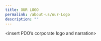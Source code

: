 ```yaml
---
title: OUR LOGO
permalink: /about-us/our-Logo
description: ""
---
```


<insert PDO’s corporate logo and narration>